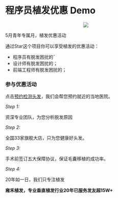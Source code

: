 # 程序员植发优惠 Demo

<p align="center"><img src="../read/yemian.gif" /></p>

5月青年专属月，植发优惠活动

通过Star这个项目你可以享受植发的优惠活动：

- 程序员有脱发困扰的¯
- 设计师有脱发困扰的；
- 前端工程师有脱发困扰的；


### 参与优惠活动

点击<a href="https://vipz1-hzfk12.kuaishang.cn/bs/im.htm?cas=116538___695870&fi=119083&sText=github&ref=github" target="_blank">预约检测头发</a>，我们会帮您预约就近的当地医院。

*Step 1:*

资深专业团队，为您分析脱发原因

*Step 2:*

全国33家旗舰大店，只为您健康好头发。

*Step 3:*

手术前签订五大保障协议，保证毛囊移植的成功率。 


*Step 4:*

20年如一日，我们只专注植发


**雍禾植发，专业垂直植发行业20年已服务发友超15W+**

